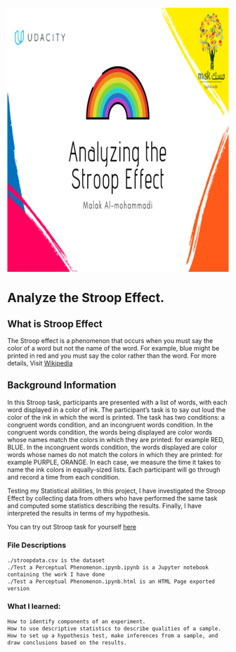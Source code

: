 <p align="center">
  <img src="header.png" width="1000" height="600" />
</p>

# Analyze the Stroop Effect.
## What is Stroop Effect

The Stroop effect is a phenomenon that occurs when you must say the color of a word but not the name of the word. For example, blue might be printed in red and you must say the color rather than the word. For more details, Visit [Wikipedia](https://en.wikipedia.org/wiki/Stroop_effect)

## Background Information
In this Stroop task, participants are presented with a list of words, with each word displayed in a color of ink. The participant’s task is to say out loud the color of the ink in which the word is printed. The task has two conditions: a congruent words condition, and an incongruent words condition. In the congruent words condition, the words being displayed are color words whose names match the colors in which they are printed: for example RED, BLUE. In the incongruent words condition, the words displayed are color words whose names do not match the colors in which they are printed: for example PURPLE, ORANGE. In each case, we measure the time it takes to name the ink colors in equally-sized lists. Each participant will go through and record a time from each condition.

Testing my Statistical abilities, In this project, I have investigated the Stroop Effect by collecting data from others who have performed the same task and computed some statistics describing the results. Finally, I have interpreted the results in terms of my hypothesis.

You can try out Stroop task for yourself [here](https://faculty.washington.edu/chudler/java/ready.html)

### File Descriptions
    ./stroopdata.csv is the dataset
    ./Test a Perceptual Phenomenon.ipynb.ipynb is a Jupyter notebook containing the work I have done
    ./Test a Perceptual Phenomenon.ipynb.html is an HTML Page exported version

### What I learned:

    How to identify components of an experiment.
    How to use descriptive statistics to describe qualities of a sample.
    How to set up a hypothesis test, make inferences from a sample, and draw conclusions based on the results.
